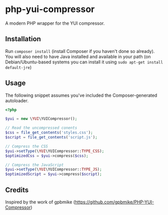 php-yui-compressor
==================

A modern PHP wrapper for the YUI compressor.

Installation
------------

Run `composer install` (install Composer if you haven't done so already). You will also need to have Java installed and available in your path (on Debian/Ubuntu-based systems you can install it using `sudo apt-get install default-jre`)

Usage
-----

The following snippet assumes you've included the Composer-generated autoloader.

```php
<?php

$yui = new \YUI\YUICompressor();

// Read the uncompressed conents
$css = file_get_contents('styles.css');
$script = file_get_contents('script.js');

// Compress the CSS
$yui->setType(\YUI\YUICompressor::TYPE_CSS);
$optimizedCss = $yui->compress($css);

// Compress the JavaScript
$yui->setType(\YUI\YUICompressor::TYPE_JS);
$optimizedScript = $yui->compress($script);
```

Credits
-------

Inspired by the work of gpbmike (https://github.com/gpbmike/PHP-YUI-Compressor)
